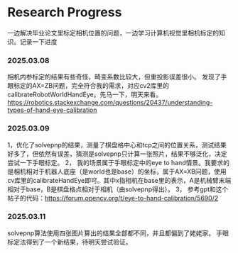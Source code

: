 # Research Progress
一边解决毕业论文里标定相机位置的问题，一边学习计算机视觉里相机标定的知识。记录一下进度
### 2025.03.08
相机内参标定的结果有些奇怪，畸变系数比较大，但重投影误差很小。
发现了手眼标定的AX=ZB问题，完全符合我的需求，对应cv2库里的 calibrateRobotWorldHandEye。先马一下，明天来看。
https://robotics.stackexchange.com/questions/20437/understanding-types-of-hand-eye-calibration

### 2025.03.09
1，优化了solvepnp的结果，测量了棋盘格中心和tcp之间的位置关系，测试结果好多了，但依然有误差，猜测是solvepnp只计算一张照片，结果不够泛化，决定尝试一下手眼标定。
2， 我的场景属于手眼标定中的eye to hand情景。我要求的是相机相对于机器人底座（是world也是base）的坐标，属于AX=XB问题，使用cv库里的calibrateHandEye即可。其中x指相机在base里的表示，A是机械臂末端相对于base，B是棋盘格点相对于相机（由solvepnp得出）。
3， 参考gpt和这个帖子的代码：https://forum.opencv.org/t/eye-to-hand-calibration/5690/2

### 2025.03.11
solvepnp算法使用四张图片算出的结果全部都不同，并且都偏到了姥姥家。
手眼标定法得到了一个新结果，待明天尝试验证。